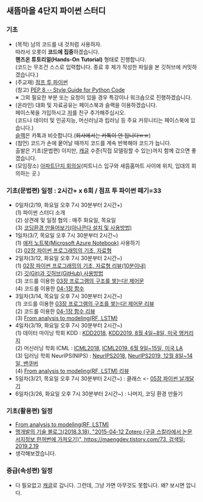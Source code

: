 ## 새뜸마을 4단지 파이썬 스터디
### 기초
- (목적) 남의 코드를 내 것처럼 사용하자.  
  따라서 오롯이 <b>코드에 집중</b>하겠습니다.  
  <b>핸즈온 튜토리얼(Hands-On Tutorial)</b> 형태로 진행합니다.  
  (코드는 무조건 스스로 입력합니다. 종료 후 제가 작성한 파일을 본 깃허브에 커밋하겠습니다.)  
- (주교재) [점프 투 파이썬](https://wikidocs.net/book/1)  
  (참고) [PEP 8 -- Style Guide for Python Code](https://www.python.org/dev/peps/pep-0008/)  
  ※ 그외 필요한 부분 또는 요청이 있을 경우 특강이나 워크숍으로 진행하겠습니다.  
- (온라인) 대화 및 자료공유는 페이스북과 슬랙을 이용하겠습니다.  
  페이스북을 가입하시고 [저](https://www.facebook.com/ur1ove)를 친구 추가해주십시오.  
  (코드나 데이터 및 인공지능, 머신러닝과 립러닝 등 주요 커뮤니티는 페이스북에 있습니다.)  
  [슬랙](https://sddcode.slack.com)은 카톡과 비슷합니다.(~~회사에서는 카톡이 안 됩니다ㅠㅠ~~)
- (첨언) 코드가 손에 뭍어날 때까지 코드를 계속 반복해야 코드가 늡니다.  
  출발은 기초(문법편) 이지만, [캐글](https://www.kaggle.com/) 수준(직접 모델링할 수 있는)까지 함께 갔으면 좋겠습니다.  
- (모임장소) [아파트단지 회의실](img/회의실_위치.jpg)(피트니스 입구와 새뜸홈마트 사이에 위치, 입대의 회의하는 곳.)
### 기초(문법편) 일정 : 2시간+ x 6회 / 점프 투 파이썬 떼기=33
- 0일차(2/19, 화요일 오후 7시 30분부터 2시간+)  
  (1) 파이썬 스터디 소개  
  (2) 상견례 및 일정 협의 : 매주 화요일, 목요일   
  (3) [코딩환경 만들어보기(아나콘다 설치 및 사용방법)](https://github.com/ur1ove/KEIML/blob/master/Python_2018-1/01_Download_Anaconda.md)  
- 1일차(3/7, 목요일 오후 7시 30분부터 2시간~)  
  (1) [애저 노트북(Microsoft Azure Notebook)](https://notebooks.azure.com/) 사용하기  
  (2) [02장 파이썬 프로그래밍의 기초, 자료형](https://wikidocs.net/11)  
- 2일차(3/12, 화요일 오후 7시 30분부터 2시간~)  
  (1) [02장 파이썬 프로그래밍의 기초, 자료형 리뷰(10분이내)](https://wikidocs.net/11)  
  (2) [깃(Git)과 깃허브(GitHub) 사용방법](https://github.com/keibigdata/BigPortal/tree/master/docs/colloboration/git)  
  (3) 코드를 이용한 [03장 프로그램의 구조를 쌓는다! 제어문](https://wikidocs.net/19)  
  (4) 코드를 이용한 [04-1장 함수](https://wikidocs.net/24)
- 3일차(3/14, 목요일 오후 7시 30분부터 2시간~)  
  (1) 코드를 이용한 [03장 프로그램의 구조를 쌓는다! 제어문 리뷰](https://wikidocs.net/19)  
  (2) 코드를 이용한 [04-1장 함수 리뷰](https://wikidocs.net/24)  
  (3) [From analysis to modeling(RF, LSTM)](https://www.kaggle.com/leekltw1/from-analysis-to-modeling-rf-lstm)  
- 4일차(3/19, 화요일 오후 7시 30분부터 2시간~)  
  (1) 데이터 마이닝 학회 KDD : [KDD2018](https://www.kdd.org/kdd2018/), [KDD2019, 8월 4일~8일, 미국 앵커리지](https://www.kdd.org/kdd2019/)  
  (2) 머신러닝 학회 ICML : [ICML2018](https://icml.cc/Conferences/2018), [ICML2019, 6월 9일~15일, 미국 LA](https://icml.cc/Conferences/2019)  
  (3) 딥러닝 학회 NeurlPS(NIPS) : [NeurlPS2018](https://nips.cc/Conferences/2018), [NeurlPS2019, 12월 8일~14일, 밴쿠버](https://nips.cc/Conferences/2019)  
  (4) [From analysis to modeling(RF, LSTM) 리뷰](https://www.kaggle.com/leekltw1/from-analysis-to-modeling-rf-lstm)  
- 5일차(3/21, 목요일 오후 7시 30분부터 2시간~) : 클래스 <- [05장 파이썬 날개달기](https://wikidocs.net/27)
- 6일차(3/26, 화요일 오후 7시 30분부터 2시간~) : 나머지, 코딩 환경 만들기
### 기초(활용편) 일정
- [From analysis to modeling(RF, LSTM)](https://www.kaggle.com/leekltw1/from-analysis-to-modeling-rf-lstm)  
- [맹개발의 기술 블로그(2018.3.18), "2015-04-12 Zotero (구글 스칼라에서 논문 서지정보 한꺼번에 가져오기)", https://maengdev.tistory.com/73, 검색일: 2019.2.19](https://maengdev.tistory.com/73)  
- 생각해보겠습니다.
### 중급(속성편) 일정
- 다 필요없고 [캐글](https://www.kaggle.com/)로 갑니다. 그런데, 그냥 가면 아무것도 못합니다. 왜? 보시면 압니다.  


